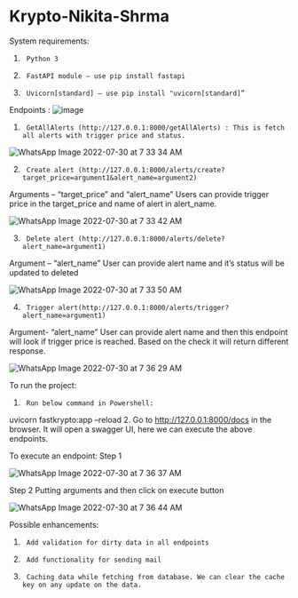 # Krypto-Nikita-Shrma
System requirements:
1.      Python 3
2.      FastAPI module – use pip install fastapi
3.      Uvicorn[standard] – use pip install "uvicorn[standard]”
Endpoints :
![image](https://user-images.githubusercontent.com/73489837/181866097-de312a92-1a93-4559-9352-670641d36991.png)


1.      GetAllAlerts (http://127.0.0.1:8000/getAllAlerts) : This is fetch all alerts with trigger price and status.

 ![WhatsApp Image 2022-07-30 at 7 33 34 AM](https://user-images.githubusercontent.com/73489837/181866168-ea59f0a9-4d69-44d8-b6fc-28b70e3ddbc8.jpeg)


2.      Create alert (http://127.0.0.1:8000/alerts/create?target_price=argument1&alert_name=argument2)
Arguments – “target_price” and “alert_name”
Users can provide trigger price in the target_price and name of alert in alert_name.

![WhatsApp Image 2022-07-30 at 7 33 42 AM](https://user-images.githubusercontent.com/73489837/181866201-69aa833c-4abc-4e4b-ad74-95cb4150eafd.jpeg)


3.      Delete alert (http://127.0.0.1:8000/alerts/delete?alert_name=argument1)
Argument – “alert_name”
User can provide alert name and it’s status will be updated to deleted

![WhatsApp Image 2022-07-30 at 7 33 50 AM](https://user-images.githubusercontent.com/73489837/181866225-d88f07ae-2ea1-47d9-b5fc-5b0967a1f29c.jpeg)


4.      Trigger alert(http://127.0.0.1:8000/alerts/trigger?alert_name=argument1)
Argument- “alert_name”
User can provide alert name and then this endpoint will look if trigger price is reached. Based on the check it will return different response.

![WhatsApp Image 2022-07-30 at 7 36 29 AM](https://user-images.githubusercontent.com/73489837/181866247-85c2efc5-4390-4489-9725-1a8fab49a0c1.jpeg)

To run the project:
1.      Run below command in Powershell:
uvicorn fastkrypto:app –reload
2.      Go to http://127.0.0.1:8000/docs in the browser. It will open a swagger UI, here we can execute the above endpoints.
 
To execute an endpoint:
Step 1

![WhatsApp Image 2022-07-30 at 7 36 37 AM](https://user-images.githubusercontent.com/73489837/181866267-758f99e3-b882-47bf-8ae8-94ab3d648ffe.jpeg)

Step 2
Putting arguments and then click on execute button

![WhatsApp Image 2022-07-30 at 7 36 44 AM](https://user-images.githubusercontent.com/73489837/181866279-cbc2f6dd-4535-4931-aafe-ee440c2ff39c.jpeg)

  
Possible enhancements:
1.      Add validation for dirty data in all endpoints
2.      Add functionality for sending mail
3.      Caching data while fetching from database. We can clear the cache key on any update on the data.
 

